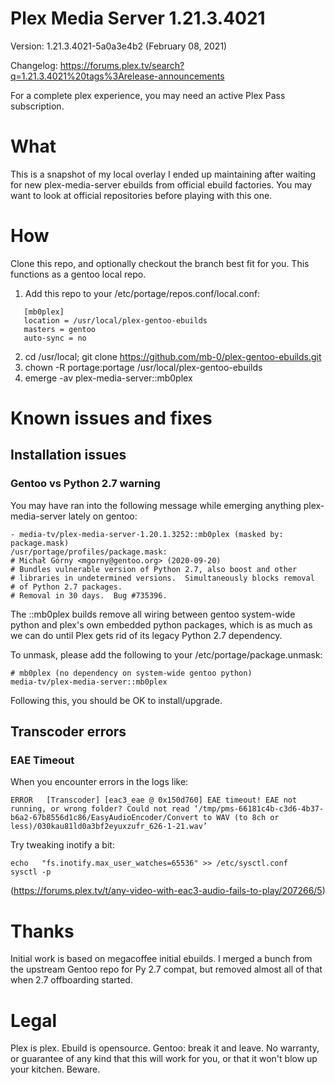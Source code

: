 # Plex Media Server 1.21.3.4021
Version: 1.21.3.4021-5a0a3e4b2 (February 08, 2021)

Changelog: https://forums.plex.tv/search?q=1.21.3.4021%20tags%3Arelease-announcements

For a complete plex experience, you may need an active Plex Pass subscription.

# What
This is a snapshot of my local overlay I ended up maintaining after waiting for new plex-media-server ebuilds from official ebuild factories.
You may want to look at official repositories before playing with this one. 

# How
Clone this repo, and optionally checkout the branch best fit for you.
This functions as a gentoo local repo.

1. Add this repo to your /etc/portage/repos.conf/local.conf:
```   
   [mb0plex]  
   location = /usr/local/plex-gentoo-ebuilds  
   masters = gentoo  
   auto-sync = no  
```
2. cd /usr/local; git clone https://github.com/mb-0/plex-gentoo-ebuilds.git
3. chown -R portage:portage /usr/local/plex-gentoo-ebuilds
4. emerge -av plex-media-server::mb0plex

# Known issues and fixes
## Installation issues
### Gentoo vs Python 2.7 warning
You may have ran into the following message while emerging anything plex-media-server lately on gentoo:
```
- media-tv/plex-media-server-1.20.1.3252::mb0plex (masked by: package.mask)
/usr/portage/profiles/package.mask:
# Michał Górny <mgorny@gentoo.org> (2020-09-20)
# Bundles vulnerable version of Python 2.7, also boost and other
# libraries in undetermined versions.  Simultaneously blocks removal
# of Python 2.7 packages.
# Removal in 30 days.  Bug #735396.
```

The ::mb0plex builds remove all wiring between gentoo system-wide python and plex's own embedded python packages, which is as much as we can do until Plex gets rid of its legacy Python 2.7 dependency.

To unmask, please add the following to your /etc/portage/package.unmask:
```
# mb0plex (no dependency on system-wide gentoo python)
media-tv/plex-media-server::mb0plex
```

Following this, you should be OK to install/upgrade.

## Transcoder errors
### EAE Timeout
When you encounter errors in the logs like:
```
ERROR	[Transcoder] [eac3_eae @ 0x150d760] EAE timeout! EAE not running, or wrong folder? Could not read ‘/tmp/pms-66181c4b-c3d6-4b37-b6a2-67b8556d1c86/EasyAudioEncoder/Convert to WAV (to 8ch or less)/030kau81ld0a3bf2eyuxzufr_626-1-21.wav’
```
Try tweaking inotify a bit:
```
echo   "fs.inotify.max_user_watches=65536" >> /etc/sysctl.conf
sysctl -p
```
(https://forums.plex.tv/t/any-video-with-eac3-audio-fails-to-play/207266/5)

# Thanks
Initial work is based on megacoffee initial ebuilds.
I merged a bunch from the upstream Gentoo repo for Py 2.7 compat, but removed almost all of that when 2.7 offboarding started.

# Legal
Plex is plex.
Ebuild is opensource.
Gentoo: break it and leave.
No warranty, or guarantee of any kind that this will work for you, or that it won't blow up your kitchen. Beware.
